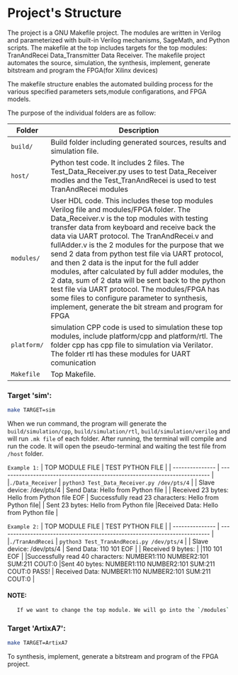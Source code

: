 # Project's Structure
The project is a GNU Makefile project.
The modules are written in Verilog and parameterized with built-in Verilog mechanisms, SageMath, and Python scripts.
The makefile at the top includes targets for the top modules:
    TranAndRecei Data_Transmitter Data Receiver.
The makefile project automates the source, simulation, the synthesis, implement, generate bitstream and program the FPGA(for Xilinx devices) 

The makefile structure enables the automated building process
for the various specified parameters sets,module configarations, and FPGA models. 

The purpose of the individual folders are as follow:

| Folder          | Description                                                                |
| --------------- | -------------------------------------------------------------------------- |
| `build/`        | Build folder including generated sources, results and simulation file.                                                                      |
| `host/`         | Python test code. It includes 2 files. The Test_Data_Receiver.py uses to     test Data_Receiver modles and the Test_TranAndRecei is used to test TranAndRecei modules                                                                    |
| `modules/`      | User HDL code. This includes these top modules Verilog file and modules/FPGA folder. The Data_Receiver.v is the top modules with testing transfer data from keyboard and receive back the data via UART protocol. The TranAndRecei.v and fullAdder.v is the 2 modules for the purpose that we send 2 data from python test file via UART protocol, and then 2 data is the input for the full adder modules, after calculated by full adder modules, the 2 data, sum of 2 data will be sent back to the python test file via UART protocol. The modules/FPGA has some files to configure parameter to synthesis, implement, generate the bit stream and program for FPGA                                                       |
| `platform/`     | simulation CPP code is used to simulation these top modules, include platform/cpp and platform/rtl. The folder cpp has cpp file to simulation via Verilator. The folder rtl has these modules for UART comunication                         | 
| `Makefile`      | Top Makefile.                                          |

### Target 'sim':

  ```bash
  make TARGET=sim
  ```
   When we run command, the program will generate the `build/simulation/cpp`, `build/simulation/rtl`, `build/simulation/verilog` and will run `.mk file` of each folder. After running, the terminal will compile and run the code. It will open the pseudo-terminal and waiting the test file from `/host` folder.

   `Example 1:`
  | TOP MODULE FILE          |      TEST PYTHON FILE                                      |
  | ---------------          |     --------------------------------------------------------------------------              |
  |`./Data_Receiver`         | `python3 Test_Data_Receiver.py /dev/pts/4`                 |
  | Slave device: /dev/pts/4 | Send Data:  Hello from Python file                         |
  | Received 23 bytes: Hello from Python file EOF 
  | Successfully read 23 characters: Hello from Python file| 
  | Sent 23 bytes: Hello from Python file |Received Data:  Hello from Python file         |

  `Example 2:`
  | TOP MODULE FILE          |      TEST PYTHON FILE                                      |
  | ---------------          |     --------------------------------------------------------------------------              |
  |`./TranAndRecei`          | `python3 Test_TranAndRecei.py /dev/pts/4`                  |
  | Slave device: /dev/pts/4 | Send Data:  110 101 EOF                                    |
  | Received 9 bytes:        |
  |110 101 EOF               |
  |Successfully read 40 characters:   NUMBER1:110 NUMBER2:101 SUM:211 COUT:0
  |Sent 40 bytes:   NUMBER1:110 NUMBER2:101 SUM:211 COUT:0
PASS!                        |  Received Data:  NUMBER1:110 NUMBER2:101 SUM:211 COUT:0    |

#### NOTE:
```bash 
   If we want to change the top module. We will go into the `/modules` folder to change the top modules Verilog files, go into `platform/cpp` to change the simulation top modules file and also go into the `modules/verilog.mk`,`platform/cpp/cpp.mk` to change the name of the modules.
```






### Target 'ArtixA7':

  ```bash
  make TARGET=ArtixA7
  ```

  To synthesis, implement, generate a bitstream and program of the FPGA project.
